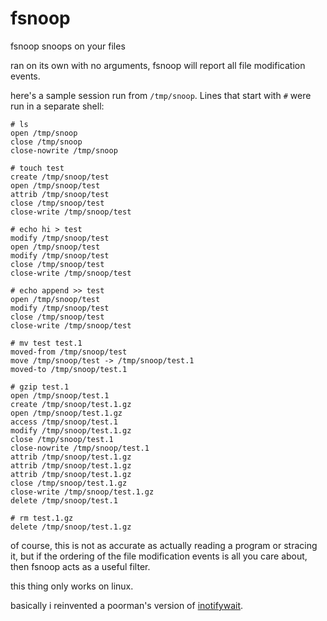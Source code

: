 # fsnoop

fsnoop snoops on your files

ran on its own with no arguments, fsnoop will report all file modification events.

here's a sample session run from `/tmp/snoop`.  Lines that start with `#` were
run in a separate shell:

```
# ls
open /tmp/snoop
close /tmp/snoop
close-nowrite /tmp/snoop

# touch test
create /tmp/snoop/test
open /tmp/snoop/test
attrib /tmp/snoop/test
close /tmp/snoop/test
close-write /tmp/snoop/test

# echo hi > test
modify /tmp/snoop/test
open /tmp/snoop/test
modify /tmp/snoop/test
close /tmp/snoop/test
close-write /tmp/snoop/test

# echo append >> test
open /tmp/snoop/test
modify /tmp/snoop/test
close /tmp/snoop/test
close-write /tmp/snoop/test

# mv test test.1
moved-from /tmp/snoop/test
move /tmp/snoop/test -> /tmp/snoop/test.1
moved-to /tmp/snoop/test.1

# gzip test.1
open /tmp/snoop/test.1
create /tmp/snoop/test.1.gz
open /tmp/snoop/test.1.gz
access /tmp/snoop/test.1
modify /tmp/snoop/test.1.gz
close /tmp/snoop/test.1
close-nowrite /tmp/snoop/test.1
attrib /tmp/snoop/test.1.gz
attrib /tmp/snoop/test.1.gz
attrib /tmp/snoop/test.1.gz
close /tmp/snoop/test.1.gz
close-write /tmp/snoop/test.1.gz
delete /tmp/snoop/test.1

# rm test.1.gz
delete /tmp/snoop/test.1.gz
```

of course, this is not as accurate as actually reading a program or stracing
it, but if the ordering of the file modification events is all you care about,
then fsnoop acts as a useful filter.

this thing only works on linux.

basically i reinvented a poorman's version of
[inotifywait](https://github.com/rvoicilas/inotify-tools).
